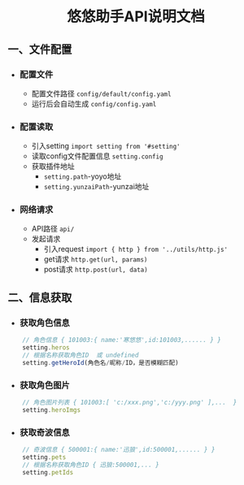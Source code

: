 # <center>  悠悠助手API说明文档 </center>

## 一、文件配置

- ### 配置文件
    - 配置文件路径 `config/default/config.yaml`
    - 运行后会自动生成 `config/config.yaml`

- ### 配置读取
    - 引入setting `import setting from '#setting'`
    - 读取config文件配置信息 `setting.config`
    - 获取插件地址 
        - `setting.path`-yoyo地址 
        - `setting.yunzaiPath`-yunzai地址

- ### 网络请求
    - API路径 `api/`
    - 发起请求
        - 引入request `import { http } from '../utils/http.js'`
        - get请求 `http.get(url, params)`
        - post请求 `http.post(url, data)`


## 二、信息获取


- ### 获取角色信息

```js
    // 角色信息 { 101003:{ name:'寒悠悠',id:101003,...... } }
    setting.heros
    // 根据名称获取角色ID  或 undefined
    setting.getHeroId(角色名/昵称/ID，是否模糊匹配) 
```

- ### 获取角色图片
```js
    // 角色图片列表 { 101003:[ 'c:/xxx.png','c:/yyy.png' ],...  }
    setting.heroImgs
```

- ### 获取奇波信息

```js
    // 奇波信息 { 500001:{ name:'迅狼',id:500001,...... } }
    setting.pets
    // 根据名称获取角色ID { 迅狼:500001,... }
    setting.petIds
```